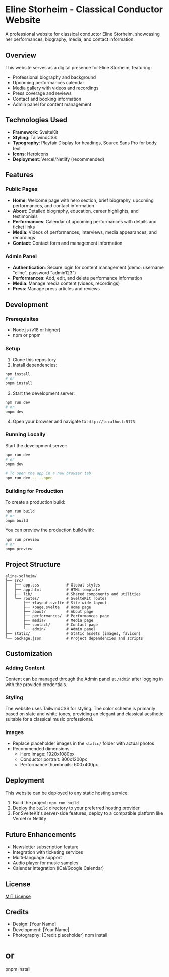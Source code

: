 # Eline Storheim - Classical Conductor Website

A professional website for classical conductor Eline Storheim, showcasing her performances, biography, media, and contact information.

## Overview

This website serves as a digital presence for Eline Storheim, featuring:

- Professional biography and background
- Upcoming performances calendar
- Media gallery with videos and recordings
- Press coverage and reviews
- Contact and booking information
- Admin panel for content management

## Technologies Used

- **Framework**: SvelteKit
- **Styling**: TailwindCSS
- **Typography**: Playfair Display for headings, Source Sans Pro for body text
- **Icons**: Heroicons
- **Deployment**: Vercel/Netlify (recommended)

## Features

### Public Pages

- **Home**: Welcome page with hero section, brief biography, upcoming performances, and contact information
- **About**: Detailed biography, education, career highlights, and testimonials
- **Performances**: Calendar of upcoming performances with details and ticket links
- **Media**: Videos of performances, interviews, media appearances, and recordings
- **Contact**: Contact form and management information

### Admin Panel

- **Authentication**: Secure login for content management (demo: username "eline", password "admin123")
- **Performances**: Add, edit, and delete performance information
- **Media**: Manage media content (videos, recordings)
- **Press**: Manage press articles and reviews

## Development

### Prerequisites

- Node.js (v18 or higher)
- npm or pnpm

### Setup

1. Clone this repository
2. Install dependencies:

```bash
npm install
# or
pnpm install
```

3. Start the development server:

```bash
npm run dev
# or
pnpm dev
```

4. Open your browser and navigate to `http://localhost:5173`

### Running Locally

Start the development server:

```bash
npm run dev
# or
pnpm dev

# To open the app in a new browser tab
npm run dev -- --open
```

### Building for Production

To create a production build:

```bash
npm run build
# or
pnpm build
```

You can preview the production build with:

```bash
npm run preview
# or
pnpm preview
```

## Project Structure

```
eline-solheim/
├── src/
│   ├── app.css            # Global styles
│   ├── app.html           # HTML template
│   ├── lib/               # Shared components and utilities
│   └── routes/            # SvelteKit routes
│       ├── +layout.svelte # Site-wide layout
│       ├── +page.svelte   # Home page
│       ├── about/         # About page
│       ├── performances/  # Performances page
│       ├── media/         # Media page
│       ├── contact/       # Contact page
│       └── admin/         # Admin panel
├── static/                # Static assets (images, favicon)
└── package.json           # Project dependencies and scripts
```

## Customization

### Adding Content

Content can be managed through the Admin panel at `/admin` after logging in with the provided credentials.

### Styling

The website uses TailwindCSS for styling. The color scheme is primarily based on slate and white tones, providing an elegant and classical aesthetic suitable for a classical music professional.

### Images

- Replace placeholder images in the `static/` folder with actual photos
- Recommended dimensions:
  - Hero image: 1920x1080px
  - Conductor portrait: 800x1200px
  - Performance thumbnails: 600x400px

## Deployment

This website can be deployed to any static hosting service:

1. Build the project: `npm run build`
2. Deploy the `build` directory to your preferred hosting provider
3. For SvelteKit's server-side features, deploy to a compatible platform like Vercel or Netlify

## Future Enhancements

- Newsletter subscription feature
- Integration with ticketing services
- Multi-language support
- Audio player for music samples
- Calendar integration (iCal/Google Calendar)

## License

[MIT License](LICENSE)

## Credits

- Design: [Your Name]
- Development: [Your Name]
- Photography: [Credit placeholder]
  npm install

# or

pnpm install
